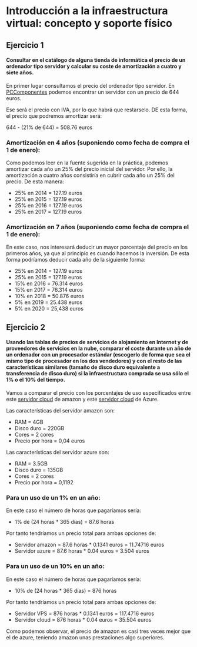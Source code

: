 # Introducción a la infraestructura virtual: concepto y soporte físico

## Ejercicio 1

#### Consultar en el catálogo de alguna tienda de informática el precio de un ordenador tipo servidor y calcular su coste de amortización a cuatro y siete años.

En primer lugar consultamos el precio del ordenador tipo servidor. En [PCComponentes](http://www.pccomponentes.com/hp_proliant_ml310e_g8_xe_e3_1220_8gb_2tb.html?gclid=COOf7pHbm8ECFSXHtAodpjkA8w) podemos encontrar un servidor con un precio de 644 euros. 

Ese será el precio con IVA, por lo que habrá que restarselo. DE esta forma, el precio que podremos amortizar será:

644 - (21% de 644) = 508.76 euros

### Amortización en 4 años (suponiendo como fecha de compra el 1 de enero):

Como podemos leer en la fuente sugerida en la práctica, podemos amortizar cada año un 25% del precio inicial del servidor. Por ello, la amortización a cuatro años consistiría en cubrir cada año un 25% del precio. De esta manera:

* 25% en 2014 = 127.19 euros
* 25% en 2015 = 127.19 euros
* 25% en 2016 = 127.19 euros
* 25% en 2017 = 127.19 euros

### Amortización en 7 años (suponiendo como fecha de compra el 1 de enero):

En este caso, nos interesará deducir un mayor porcentaje del precio en los primeros años, ya que al principio es cuando hacemos la inversión. De esta forma podríamos deducir cada año de la siguiente forma:

* 25% en 2014 = 127.19 euros
* 25% en 2015 = 127.19 euros
* 15% en 2016 = 76.314 euros
* 15% en 2017 = 76.314 euros
* 10% en 2018 = 50.876 euros
* 5% en 2019 = 25.438 euros
* 5% en 2020 = 25,438 euros

## Ejercicio 2

#### Usando las tablas de precios de servicios de alojamiento en Internet y de proveedores de servicios en la nube, comparar el coste durante un año de un ordenador con un procesador estándar (escogerlo de forma que sea el mismo tipo de procesador en los dos vendedores) y con el resto de las características similares (tamaño de disco duro equivalente a transferencia de disco duro) si la infraestructura comprada se usa sólo el 1% o el 10% del tiempo.

Vamos a comparar el precio con los porcentajes de uso especificados entre este [servidor cloud](http://aws.amazon.com/es/ec2/pricing/) de amazon y este [servidor cloud](http://azure.microsoft.com/es-es/pricing/details/cloud-services/) de Azure.

Las características del servidor amazon son:

* RAM = 4GB
* Disco duro =  220GB
* Cores = 2 cores
* Precio por hora = 0,04 euros

Las características del servidor azure son:

* RAM = 3.5GB
* Disco duro =  135GB
* Cores = 2 cores
* Precio por hora = 0,1192

### Para un uso de un 1% en un año:

En este caso el número de horas que pagaríamos sería: 
- 1% de (24 horas * 365 días) = 87.6 horas

Por tanto tendríamos un precio total para ambas opciones de:

* Servidor amazon = 87.6 horas * 0.1341 euros = 11.74716 euros
* Servidor azure = 87.6 horas * 0.04 euros =  3.504 euros

### Para un uso de un 10% en un año:

En este caso el número de horas que pagaríamos sería: 
- 10% de (24 horas * 365 días) =  876 horas

Por tanto tendríamos un precio total para ambas opciones de:

* Servidor VPS = 876 horas * 0.1341 euros =  117.4716 euros
* Servidor cloud = 876 horas * 0.04 euros = 35.504 euros

Como podemos observar, el precio de amazon es casi tres veces mejor que el de azure, teniendo amazon unas prestaciones algo superiores.











